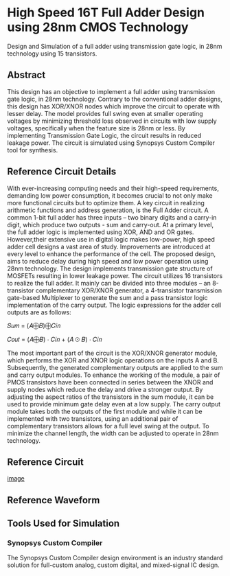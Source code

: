 # **High Speed 16T Full Adder Design using 28nm CMOS Technology**
Design and Simulation of a full adder using transmission gate logic, in 28nm technology using 15 transistors.

## **Abstract**
This design has an objective to implement a full adder using transmission gate logic, in 28nm technology. Contrary to the conventional adder designs, this design has XOR/XNOR nodes which improve the circuit to operate with lesser delay. The model provides full swing even at smaller operating voltages by minimizing threshold loss observed in circuits with low supply voltages, specifically when the feature size is 28nm or less. By implementing Transmission Gate Logic, the circuit results in reduced leakage power. The circuit is simulated using Synopsys Custom Compiler tool for synthesis. 

## **Reference Circuit Details**
With ever-increasing computing needs and their high-speed requirements, demanding low power consumption, it becomes crucial to not only make more functional circuits but to optimize them. A key circuit in realizing arithmetic functions and address generation, is the Full Adder circuit. A common 1-bit full adder has three inputs – two binary digits and a carry-in digit, which produce two outputs - sum and carry-out. At a primary level, the full adder logic is implemented using XOR, AND and OR gates. However,their extensive use in digital logic makes low-power, high speed adder cell designs a vast area of study. Improvements are introduced at every level to enhance the performance of the cell. The proposed design, aims to reduce delay during high speed and low power operation using 28nm technology. The design implements transmission gate structure of MOSFETs resulting in lower leakage power.
The circuit utilizes 16 transistors to realize the full adder. It mainly can be divided into three modules – an 8-transistor complementary XOR/XNOR generator, a 4-transistor transmission gate-based Multiplexer to generate the sum and a pass transistor logic implementation of the carry output. The logic expressions for the adder cell outputs are as follows: 

𝑆𝑢𝑚 = (𝐴⨁𝐵)⨁𝐶𝑖𝑛

𝐶𝑜𝑢𝑡 = (𝐴⨁𝐵) ⋅ 𝐶𝑖𝑛 + (𝐴 ⊙ 𝐵) ⋅ 𝐶𝑖𝑛

The most important part of the circuit is the XOR/XNOR generator module, which performs the XOR and XNOR logic operations on the inputs A and B. Subsequently, the generated complementary outputs are applied to the sum and carry output modules. To enhance the working of the module, a pair of PMOS transistors have been connected in series between the XNOR and supply nodes which reduce the delay and drive a stronger output. By adjusting the aspect ratios of the transistors in the sum module, it can be used to provide minimum gate delay even at a low supply. The carry output module takes both the outputs of the first module and while it can be implemented with two transistors, using an additional pair of complementary transistors allows for a full level swing at the output. To minimize the channel length, the width can be adjusted to operate in 28nm technology.

## **Reference Circuit**
[image](https://drive.google.com/file/d/1e907JlxxsMwxBq_byi6nVdxgxY9tS87c/view?usp=sharing)

## **Reference Waveform**

## **Tools Used for Simulation**
### **Synopsys Custom Compiler**
The Synopsys Custom Compiler design environment is an industry standard solution for full-custom analog, custom digital, and mixed-signal IC design. 
